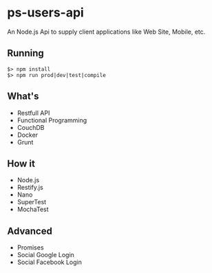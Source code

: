 # ps-users-api
An Node.js Api to supply client applications like Web Site, Mobile, etc.

## Running

```
$> npm install
$> npm run prod|dev|test|compile
```

## What's

- Restfull API 
- Functional Programming
- CouchDB
- Docker
- Grunt

## How it

- Node.js 
- Restify.js
- Nano
- SuperTest
- MochaTest

## Advanced
- Promises
- Social Google Login
- Social Facebook Login
